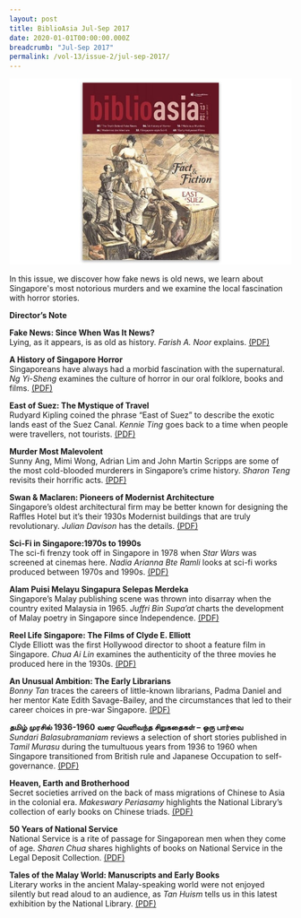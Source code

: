 ```yaml
---
layout: post
title: BiblioAsia Jul-Sep 2017
date: 2020-01-01T00:00:00.000Z
breadcrumb: "Jul-Sep 2017"
permalink: /vol-13/issue-2/jul-sep-2017/
---
```


<img src="/images/Vol-13-issue-2/vol13_iss2.JPG">  

In this issue, we discover how fake news is old news, we learn about Singapore's most notorious murders and we examine the local fascination with horror stories.

**Director’s Note**

**Fake News: Since When Was It News?** <br>
Lying, as it appears, is as old as history. *Farish A. Noor* explains. [(PDF)](/files/pdf/vol-13/v13-issue2_FakeNews.pdf)

**A History of Singapore Horror** <br>
Singaporeans have always had a morbid fascination with the supernatural. *Ng Yi-Sheng* examines the culture of horror in our oral folklore, books and films. [(PDF)](/files/pdf/vol-13/v13-issue2_Horror.pdf)

**East of Suez: The Mystique of Travel** <br>
Rudyard Kipling coined the phrase “East of Suez” to describe the exotic lands east of the Suez Canal. *Kennie Ting* goes back to a time when people were travellers, not tourists. [(PDF)](/files/pdf/vol-13/v13-issue2_EastSuez.pdf)

**Murder Most Malevolent** <br>
Sunny Ang, Mimi Wong, Adrian Lim and John Martin Scripps are some of the most cold-blooded murderers in Singapore’s crime history. *Sharon Teng* revisits their horrific acts. [(PDF)](/files/pdf/vol-13/v13-issue2_Murder.pdf)

**Swan & Maclaren: Pioneers of Modernist Architecture** <br>
Singapore’s oldest architectural firm may be better known for designing the Raffles Hotel but it’s their 1930s Modernist buildings that are truly revolutionary. *Julian Davison* has the details. [(PDF)](/files/pdf/vol-13/v13-issue2_SwanMaclaren.pdf)

**Sci-Fi in Singapore:1970s to 1990s** <br>
The sci-fi frenzy took off in Singapore in 1978 when *Star Wars* was screened at cinemas here. *Nadia Arianna Bte Ramli* looks at sci-fi works produced between 1970s and 1990s. [(PDF)](/files/pdf/vol-13/v13-issue2_SciFi.pdf)

**Alam Puisi Melayu Singapura Selepas Merdeka** <br>
Singapore’s Malay publishing scene was thrown into disarray when the country exited Malaysia in 1965. *Juffri Bin Supa’at* charts the development of Malay poetry in Singapore since Independence. [(PDF)](/files/pdf/vol-13/v13-issue2_AlamPuisi.pdf)

**Reel Life Singapore: The Films of Clyde E. Elliott** <br>
Clyde Elliott was the first Hollywood director to shoot a feature film in Singapore. *Chua Ai Lin* examines the authenticity of the three movies he produced here in the 1930s. [(PDF)](/files/pdf/vol-13/v13-issue2_ReelLife.pdf)

**An Unusual Ambition: The Early Librarians** <br>
*Bonny Tan* traces the careers of little-known librarians, Padma Daniel and her mentor Kate Edith Savage-Bailey, and the circumstances that led to their career choices in pre-war Singapore. [(PDF)](/files/pdf/vol-13/v13-issue2_EarlyLibrarians.pdf)

**தமிழ் முரசில் 1936-1960 வரை வெளிவந்த சிறுகதைகள் – ஒரு பார்வை** <br>
*Sundari Balasubramaniam* reviews a selection of short stories published in *Tamil Murasu* during the tumultuous years from 1936 to 1960 when Singapore transitioned from British rule and Japanese Occupation to self-governance. [(PDF)](/files/pdf/vol-13/v13-issue2_Tamil.pdf)

**Heaven, Earth and Brotherhood** <br>
Secret societies arrived on the back of mass migrations of Chinese to Asia in the colonial era. *Makeswary Periasamy* highlights the National Library’s collection of early books on Chinese triads. [(PDF)](/files/pdf/vol-13/v13-issue2_HeavenEarth.pdf)

**50 Years of National Service** <br>
National Service is a rite of passage for Singaporean men when they come of age. *Sharen Chua* shares highlights of books on National Service in the Legal Deposit Collection. [(PDF)](/files/pdf/vol-13/v13-issue2_NationalService.pdf)

**Tales of the Malay World: Manuscripts and Early Books** <br>
Literary works in the ancient Malay-speaking world were not enjoyed silently but read aloud to an audience, as *Tan Huism* tells us in this latest exhibition by the National Library. [(PDF)](/files/pdf/vol-13/v13-issue2_MalayWorld.pdf)

